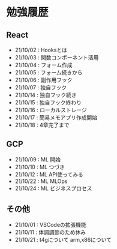# 勉強履歴

## React
- 21/10/02 : Hooksとは
- 21/10/03 : 関数コンポーネント活用
- 21/10/04 : フォーム作成
- 21/10/05 : フォーム続きから
- 21/10/06 : 副作用フック
- 21/10/07 : 独自フック
- 21/10/14 : 独自フック続き
- 21/10/15 : 独自フック終わり
- 21/10/16 : ローカルストレージ
- 21/10/17 : 簡易メモアプリ作成開始
- 21/10/18 : 4章完了まで

## GCP
- 21/10/09 : ML 開始
- 21/10/10 : ML つづき
- 21/10/12 : ML API使ってみる
- 21/10/22 : ML MLOps
- 21/10/24 : ML ビジネスプロセス

## その他
- 21/10/01 : VSCodeの拡張機能
- 21/10/11 : 体調調節のため休み
- 21/10/21 : t4gについて arm,x86について